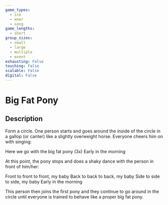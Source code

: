 ```yaml
---
game_types:
  - ice
  - ener
  - song
game_lengths:
  - short
group_sizes:
  - small
  - large
  - multiple
  - event
exhausting: False
touching: False
scalable: False
digital: False
---
```

# Big Fat Pony

## Description
Form a circle. One person starts and goes around the inside of the circle in a gallop (or canter) like a slightly overweight horse. Everyone cheers him on with singing:

Here we go with the big fat pony (3x)
Early in the morning

At this point, the pony stops and does a shaky dance with the person in front of him/her:

Front to front to front, my baby
Back to back to back, my baby
Side to side to side, my baby
Early in the morning

This person then joins the first pony and they continue to go around in the circle until everyone is trained to behave like a proper big fat pony.
